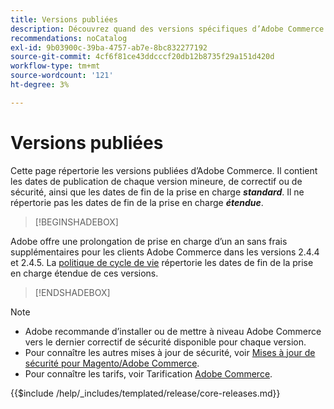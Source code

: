 ```yaml
---
title: Versions publiées
description: Découvrez quand des versions spécifiques d’Adobe Commerce ont été publiées.
recommendations: noCatalog
exl-id: 9b03900c-39ba-4757-ab7e-8bc832277192
source-git-commit: 4cf6f81ce43ddcccf20db12b8735f29a151d420d
workflow-type: tm+mt
source-wordcount: '121'
ht-degree: 3%

---
```


# Versions publiées

Cette page répertorie les versions publiées d’Adobe Commerce. Il contient les dates de publication de chaque version mineure, de correctif ou de sécurité, ainsi que les dates de fin de la prise en charge **_standard_**. Il ne répertorie pas les dates de fin de la prise en charge **_étendue_**.

>[!BEGINSHADEBOX]

Adobe offre une prolongation de prise en charge d’un an sans frais supplémentaires pour les clients Adobe Commerce dans les versions 2.4.4 et 2.4.5. La [politique de cycle de vie](lifecycle-policy.md) répertorie les dates de fin de la prise en charge étendue de ces versions.

>[!ENDSHADEBOX]

>[!NOTE]
>
>- Adobe recommande d’installer ou de mettre à niveau Adobe Commerce vers le dernier correctif de sécurité disponible pour chaque version.
>- Pour connaître les autres mises à jour de sécurité, voir [Mises à jour de sécurité pour Magento/Adobe Commerce](https://helpx.adobe.com/fr/security/products/magento.html).
>- Pour connaître les tarifs, voir Tarification [Adobe Commerce](https://business.adobe.com/fr/products/magento/pricing.html).

{{$include /help/_includes/templated/release/core-releases.md}}

<!-- Last updated from includes: 2025-10-14 10:43:33 -->
